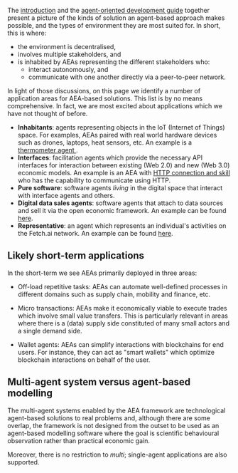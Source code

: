 The <a href="../index">introduction</a> and the <a href="../agent-oriented-development">agent-oriented development guide</a> together present a picture of the kinds of solution an agent-based approach makes possible, and the types of environment they are most suited for. In short, this is where:

  * the environment is decentralised,
  * involves multiple stakeholders, and
  * is inhabited by AEAs representing the different stakeholders who:
    * interact autonomously, and
    * communicate with one another directly via a peer-to-peer network. 

In light of those discussions, on this page we identify a number of application areas for AEA-based solutions. This list is by no means comprehensive. In fact, we are most excited about applications which we have not thought of before.

* **Inhabitants**: agents representing objects in the IoT (Internet of Things) space. For examples, AEAs paired with real world hardware devices such as drones, laptops, heat sensors, etc. An example is a <a href="../thermometer-skills"> thermometer agent </a>.
* **Interfaces**: facilitation agents which provide the necessary API interfaces for interaction between existing (Web 2.0) and new (Web 3.0) economic models. An example is an AEA with <a href="../http-connection-and-skill"> HTTP connection and skill </a> who has the capability to communicate using HTTP.
* **Pure software**: software agents _living_ in the digital space that interact with interface agents and others.
* **Digital data sales agents**: software agents that attach to data sources and sell it via the open economic framework. An example can be found <a href="../ml-skills">here</a>.
* **Representative**: an agent which represents an individual's activities on the Fetch.ai network. An example can be found <a href="../tac-skills">here</a>.

## Likely short-term applications

In the short-term we see AEAs primarily deployed in three areas:

* Off-load repetitive tasks: AEAs can automate well-defined processes in different domains such as supply chain, mobility and finance, etc.

* Micro transactions: AEAs make it economically viable to execute trades which involve small value transfers. This is particularly relevant in areas where there is a (data) supply side constituted of many small actors and a single demand side.

* Wallet agents: AEAs can simplify interactions with blockchains for end users. For instance, they can act as "smart wallets" which optimize blockchain interactions on behalf of the user.


## Multi-agent system versus agent-based modelling

The multi-agent systems enabled by the AEA framework are technological agent-based solutions to real problems and, although there are some overlap, the framework is not designed from the outset to be used as an agent-based modelling software where the goal is scientific behavioural observation rather than practical economic gain.

Moreover, there is no restriction to *multi*; single-agent applications are also supported.

<br />
